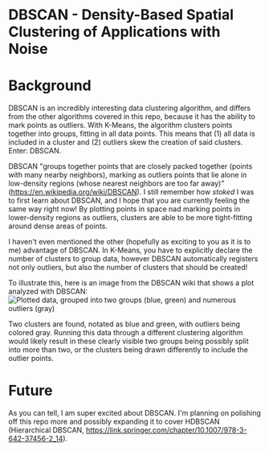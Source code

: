 # DBSCAN - Density-Based Spatial Clustering of Applications with Noise 

# Background
DBSCAN is an incredibly interesting data clustering algorithm, and differs from the other algorithms covered in this repo, because it has the ability to mark points as outliers. With K-Means, the algorithm clusters points together into groups, fitting in all data points. This means that (1) all data is included in a cluster and (2) outliers skew the creation of said clusters. Enter: DBSCAN.

DBSCAN "groups together points that are closely packed together (points with many nearby neighbors), marking as outliers points that lie alone in low-density regions (whose nearest neighbors are too far away)" (https://en.wikipedia.org/wiki/DBSCAN). I still remember how *stoked* I was to first learn about DBSCAN, and I hope that you are currently feeling the same way right now! By plotting points in space nad marking points in lower-density regions as outliers, clusters are able to be more tight-fitting around dense areas of points.

I haven't even mentioned the other (hopefully as exciting to you as it is to me) advantage of DBSCAN. In K-Means, you have to explicitly declare the number of clusters to group data, however DBSCAN automatically registers not only outliers, but also the number of clusters that should be created!

To illustrate this, here is an image from the DBSCAN wiki that shows a plot analyzed with DBSCAN:
![Plotted data, grouped into two groups (blue, green) and numerous outliers (gray)](https://upload.wikimedia.org/wikipedia/commons/thumb/0/05/DBSCAN-density-data.svg/1280px-DBSCAN-density-data.svg.png)

Two clusters are found, notated as blue and green, with outliers being colored gray. Running this data through a different clustering algorithm would likely result in these clearly visible two groups being possibly split into more than two, or the clusters being drawn differently to include the outlier points.


# Future
As you can tell, I am super excited about DBSCAN. I'm planning on polishing off this repo more and possibly expanding it to cover HDBSCAN (Hierarchical DBSCAN, https://link.springer.com/chapter/10.1007/978-3-642-37456-2_14).
